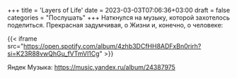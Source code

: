 +++
title = 'Layers of Life'
date = 2023-03-03T07:06:36+03:00
draft = false
categories = "Послушать"
+++
Наткнулся на музыку, которой захотелось поделиться. Прекрасная задумчивая, о Жизни и, конечно, о человеке:

{{< iframe src="https://open.spotify.com/album/4zhb3DCfHH8ADFxBn0rirh?si=K23R88vwQhGu_fVTmVl1Cg" >}}

Яндек Музыка: https://music.yandex.ru/album/24387975